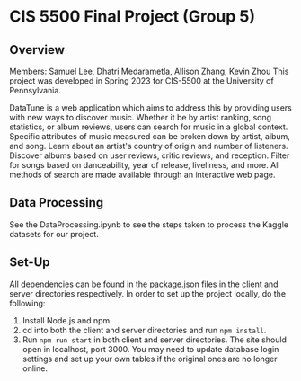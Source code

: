 # CIS 5500 Final Project (Group 5)
## Overview
Members: Samuel Lee, Dhatri Medarametla, Allison Zhang, Kevin Zhou
This project was developed in Spring 2023 for CIS-5500 at the University of Pennsylvania. 

DataTune is a web application which aims to address this by providing users with new ways to discover music. Whether it be by artist ranking, song statistics, or album reviews, users can search for music in a global context. Specific attributes of music measured can be broken down by artist, album, and song. Learn about an artist's country of origin and number of listeners. Discover albums based on user reviews, critic reviews, and reception. Filter for songs based on danceability, year of release, liveliness, and more. All methods of search are made available through an interactive web page.

## Data Processing
See the DataProcessing.ipynb to see the steps taken to process the Kaggle datasets for our project.

## Set-Up
All dependencies can be found in the package.json files in the client and server directories respectively.  In order to set up the project locally, do the following:
1. Install Node.js and npm.
2. cd into both the client and server directories and run `npm install`.
3. Run `npm run start` in both client and server directories.  The site should open in localhost, port 3000.  You may need to update database login settings and set up your own tables if the original ones are no longer online.
